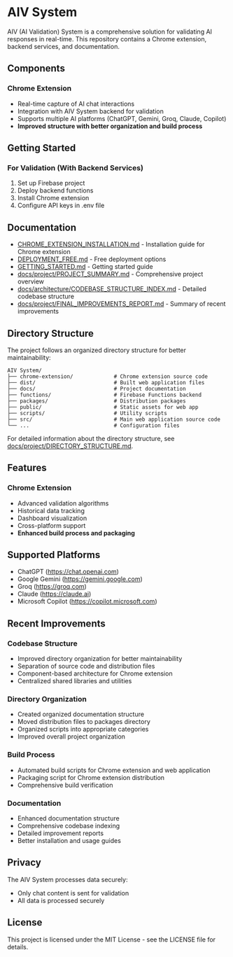 # AIV System

AIV (AI Validation) System is a comprehensive solution for validating AI responses in real-time. This repository contains a Chrome extension, backend services, and documentation.

## Components

### Chrome Extension
- Real-time capture of AI chat interactions
- Integration with AIV System backend for validation
- Supports multiple AI platforms (ChatGPT, Gemini, Groq, Claude, Copilot)
- **Improved structure with better organization and build process**

## Getting Started

### For Validation (With Backend Services)
1. Set up Firebase project
2. Deploy backend functions
3. Install Chrome extension
4. Configure API keys in .env file

## Documentation

- [CHROME_EXTENSION_INSTALLATION.md](CHROME_EXTENSION_INSTALLATION.md) - Installation guide for Chrome extension
- [DEPLOYMENT_FREE.md](DEPLOYMENT_FREE.md) - Free deployment options
- [GETTING_STARTED.md](GETTING_STARTED.md) - Getting started guide
- [docs/project/PROJECT_SUMMARY.md](docs/project/PROJECT_SUMMARY.md) - Comprehensive project overview
- [docs/architecture/CODEBASE_STRUCTURE_INDEX.md](docs/architecture/CODEBASE_STRUCTURE_INDEX.md) - Detailed codebase structure
- [docs/project/FINAL_IMPROVEMENTS_REPORT.md](docs/project/FINAL_IMPROVEMENTS_REPORT.md) - Summary of recent improvements

## Directory Structure

The project follows an organized directory structure for better maintainability:

```
AIV System/
├── chrome-extension/             # Chrome extension source code
├── dist/                         # Built web application files
├── docs/                         # Project documentation
├── functions/                    # Firebase Functions backend
├── packages/                     # Distribution packages
├── public/                       # Static assets for web app
├── scripts/                      # Utility scripts
├── src/                          # Main web application source code
└── ...                           # Configuration files
```

For detailed information about the directory structure, see [docs/project/DIRECTORY_STRUCTURE.md](docs/project/DIRECTORY_STRUCTURE.md).

## Features

### Chrome Extension
- Advanced validation algorithms
- Historical data tracking
- Dashboard visualization
- Cross-platform support
- **Enhanced build process and packaging**

## Supported Platforms

- ChatGPT (https://chat.openai.com)
- Google Gemini (https://gemini.google.com)
- Groq (https://groq.com)
- Claude (https://claude.ai)
- Microsoft Copilot (https://copilot.microsoft.com)

## Recent Improvements

### Codebase Structure
- Improved directory organization for better maintainability
- Separation of source code and distribution files
- Component-based architecture for Chrome extension
- Centralized shared libraries and utilities

### Directory Organization
- Created organized documentation structure
- Moved distribution files to packages directory
- Organized scripts into appropriate categories
- Improved overall project organization

### Build Process
- Automated build scripts for Chrome extension and web application
- Packaging script for Chrome extension distribution
- Comprehensive build verification

### Documentation
- Enhanced documentation structure
- Comprehensive codebase indexing
- Detailed improvement reports
- Better installation and usage guides

## Privacy

The AIV System processes data securely:
- Only chat content is sent for validation
- All data is processed securely

## License

This project is licensed under the MIT License - see the LICENSE file for details.